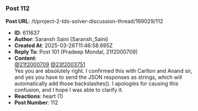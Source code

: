 ### Post 112
**Post URL**: /t/project-2-tds-solver-discussion-thread/169029/112
- **ID**: 611637
- **Author**: Saransh Saini (Saransh_Saini)
- **Created At**: 2025-03-26T11:46:58.695Z
- **Reply To**: Post 101 (Pradeep Mondal, 21f2000709)
- **Content**:  
  <a class="mention" href="/u/21f2000709">@21f2000709</a> <a class="mention" href="/u/23f2003751">@23f2003751</a><br>
Yes you are absolutely right. I confirmed this with Carlton and Anand sir, and yes you have to send the JSON responses as strings, which will automatically add those backslashes(\). I apologies for causing this confusion, and I hope I was able to clarify it.
- **Reactions**: heart (1)
- **Post Number**: 112

